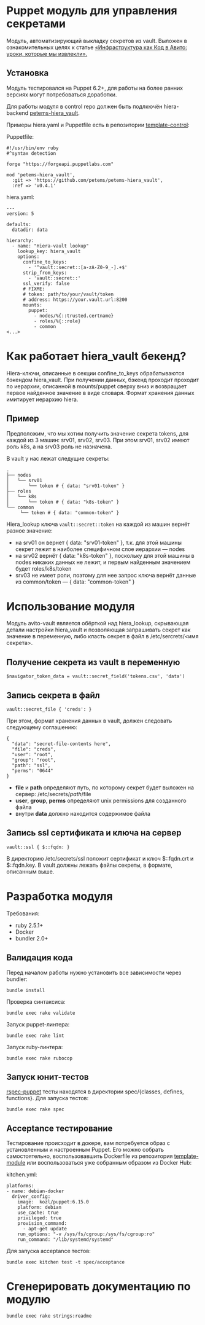 # Puppet модуль для управления секретами

Модуль, автоматизирующий выкладку секретов из vault. Выложен в ознакомительных целях к статье [«Инфраструктура как Код в Авито: уроки, которые мы извлекли».](https://habr.com/ru/company/avito/blog/513008/)

## Установка

Модуль тестировался на Puppet 6.2+, для работы на более ранних версиях могут потребоваться доработки.

Для работы модуля в control repo должен быть подлкючён hiera-backend [petems-hiera_vault](https://github.com/petems/petems-hiera_vault).

Примеры hiera.yaml и Puppetfile есть в репозитории [template-control](FIXME):

Puppetfile:
```
#!/usr/bin/env ruby
#^syntax detection

forge "https://forgeapi.puppetlabs.com"

mod 'petems-hiera_vault',
  :git => 'https://github.com/petems/petems-hiera_vault',
  :ref => 'v0.4.1'
```

hiera.yaml:
```
---
version: 5

defaults:
  datadir: data

hierarchy:
  - name: "Hiera-vault lookup"
    lookup_key: hiera_vault
    options:
      confine_to_keys:
        - '^vault::secret::[a-zA-Z0-9_-].+$'
      strip_from_keys:
        - 'vault::secret::'
      ssl_verify: false
      # FIXME: 
      # token: path/to/your/vault/token
      # address: https://your.vault.url:8200
      mounts:
        puppet:
          - nodes/%{::trusted.certname}
          - roles/%{::role}
          - common
<...>
```

# Как работает hiera_vault бекенд?

Hiera-ключи, описанные в секции confine_to_keys обрабатываются бэкендом hiera_vault. При получении данных, бэкенд проходит проходит по иерархии, описанной в mounts/puppet сверху вниз и возвращает первое найденное значение в виде словаря. Формат хранения данных имитирует иерархию hiera.

## Пример

Предположим, что мы хотим получить значение секрета tokens, для каждой из 3 машин: srv01, srv02, srv03. При этом srv01, srv02 имеют роль k8s, а на srv03 роль не назначена.

В vault у нас лежат следущие секреты:

```
.
├── nodes
│   └── srv01
│       └── token # { data: "srv01-token" }
├── roles
│   └── k8s
│       └── token # { data: "k8s-token" }
└── common
     └── token # { data: "common-token" }

```

Hiera_lookup ключа `vault::secret::token` на каждой из машин вернёт разное значение:

- на srv01 он вернет { data: "srv01-token" }, т.к. для этой машины секрет лежит в наиболее специфичном слое иерархии — nodes
- на srv02 вернёт { data: "k8s-token" }, поскольку для этой машины в nodes никаких данных не лежит, и первым найденным значением будет roles/k8s/token
- srv03 не имеет роли, поэтому для нее запрос ключа вернёт данные из common/token — { data: "common-token" }

# Использование модуля

Модуль avito-vault является обёрткой над hiera_lookup, скрывающая детали настройки hiera_vault и позволяющая запрашивать секрет как значение в переменную, либо класть секрет в файл в /etc/sercrets/<имя секрета>.

## Получение секрета из vault в переменную

```
$navigator_token_data = vault::secret_field('tokens.csv', 'data')
```

## Запись секрета в файл

```
vault::secret_file { 'creds': }
```

При этом, формат хранения данных в vault, должен следовать следующему соглашению:

```
{
  "data": "secret-file-contents here",
  "file": "creds",
  "user": "root",
  "group": "root",
  "path": "ssl",
  "perms": "0644"
}
```

- **file** и **path** определяют путь, по которому секрет будет выложен на сервер: /etc/secrets/$path/$file
- **user**, **group**, **perms** определяют unix permissions для созданного файла
- внутри **data** должно находится содержимое файла

## Запись ssl сертификата и ключа на сервер

```
vault::ssl { $::fqdn: }
```

В директорию /etc/secrets/ssl положит сертификат и ключ $::fqdn.crt и $::fqdn.key. В vault должны лежать файлы секреты, в формате, описанным выше.

# Разработка модуля

Требования:
- ruby 2.5.1+
- Docker
- bundler 2.0+

## Валидация кода

Перед началом работы нужно установить все зависимости через bundler:

```
bundle install
```

Проверка синтаксиса:

```
bundle exec rake validate
```

Запуск puppet-линтера:

```
bundle exec rake lint
```

Запуск ruby-линтера:

```
bundle exec rake rubocop
```

## Запуск юнит-тестов

[rspec-puppet](https://rspec-puppet.com) тесты находятся в директории spec/{classes, defines, functions}.
Для запуска тестов:

```
bundle exec rake spec
```

## Acceptance тестирование

Тестирование происходит в докере, вам потребуется образ с установленным и настроенным Puppet. Его можно собрать самостоятельно, воспользовавшить Dockerfile из репозитория [template-module](FIXME) или воспользоваться уже собранным образом из Docker Hub:

kitchen.yml:
```
platforms:
- name: debian-docker
  driver_config:
    image:  kozl/puppet:6.15.0
    platform: debian
    use_cache: true
    privileged: true
    provision_command:
      - apt-get update
    run_options: "-v /sys/fs/cgroup:/sys/fs/cgroup:ro"
    run_command: "/lib/systemd/systemd"
```

Для запуска acceptance тестов:

```
bundle exec kitchen test -t spec/acceptance
```

# Сгенерировать документацию по модулю

```
bundle exec rake strings:readme
```
